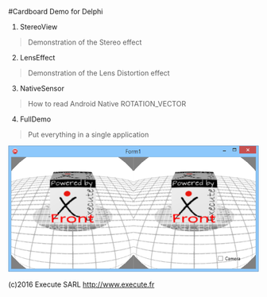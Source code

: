 #Cardboard Demo for Delphi

1. StereoView
> Demonstration of the Stereo effect

2. LensEffect
> Demonstration of the Lens Distortion effect

3. NativeSensor
> How to read Android Native ROTATION_VECTOR

4. FullDemo
> Put everything in a single application

![screenshot](FullDemo.png)

(c)2016 Execute SARL
http://www.execute.fr
